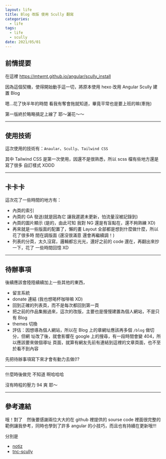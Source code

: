 ```yaml
---
layout: life
title: Blog 改版 使用 Scully 翻寫
categories:
  - life
tags:
  - life
  - scully
date: 2021/05/01
---
```


## 前情提要

在這裡 https://mtwmt.github.io/angular/scully_install

因為這個契機，使得開始動手這一切，將原本使用 hexo 改用 Angular Scully 建置 Blog

嗯...花了快半年的時間 看我有奪會拖就知道，畢竟平常也是要上班的嘛(牽拖)

第一版終於略略搞定上線了 耶～灑花～～

---

## 使用技術

這次使用的技術有：`Anaular`、`Scully`、`Tailwind CSS`

其中 Tailwind CSS 是第一次使用，因還不是很熟悉，所以 scss 檔有些地方還是寫了很多
自訂樣式 XDDD

---

## 卡卡卡

這次花了一些時間的地方有：

- 內頁的索引
- 內頁的 GA 發送(就是因為它 讓我遲遲未更新，怕流量沒被記錄到)
- 內頁的圖片顯示 (是的，由此可知 我對 NG 還是有盲點在，還不夠熟練 XD)
- 再來就是一些版面的配置了，懶的畫 Layout 全部都是想到什麼做什麼，所以花了很多時
  間在調版面 (還沒很滿意 還會再繼續調！)
- 列表的分頁，太久沒寫，邏輯都忘光光，還好之前的 code 還在，再翻出來抄一下，花了
  一些時間回憶 XD

---

## 待辦事項

後續應該會陸陸續續加上一些其他的東西，

- 留言系統
- donate 連結 (我也想喝杯咖啡嘛 XD)
- 回到正確的列表頁，而不是每次都回到第一頁
- 把之前的作品集搬過來，這次的改版，主要也是慢慢建置為個人網站，不是只有 Blog
- themes 切換
- 評估：因想導為個人網站，所以在 Blog 上的章網址應該再多個 `/blog` 做切分，但網
  址改了後，就會影響在 google 上的搜尋，有一段時間會變 404，所以應該要來做個導址
  頁面，就算有網友先前有連結到這裡的文章頁面，也不至於看不到內容

先把待辦事項寫下來才會有動力去做(!?

---

什麼時後做完 不知道 啊哈哈哈

沒有時程的壓力 94 爽 耶～

---

## 參考連結

哦！對了　然後要感謝兩位大大的在 github 裡提供的 sourse code 
裡面很完整的範例讓我參考，同時也學到了許多 angular 的小技巧，而且也有持續在更新哦!!!

分別是
- [notiz](https://github.com/notiz-dev/notiz)
- [tnc-scully](https://github.com/nartc/tnc-scully)

